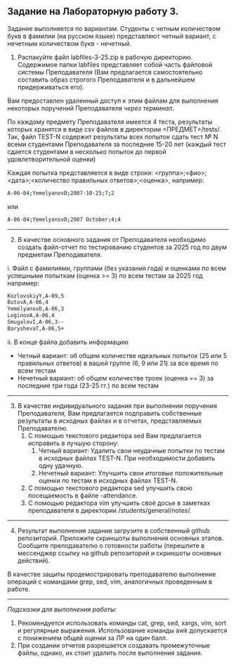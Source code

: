 ## Задание на Лабораторную работу 3. ##

Задание выполняется по вариантам. Студенты с четным количеством букв в фамилии (на русском языке) представляют четный вариант, с нечетным количеством букв - нечетный.


1. Распакуйте файл labfiles-3-25.zip в рабочую директорию. 
Содержимое папки labfiles представляет собой часть файловой системы Преподавателя (Вам предлагается самостоятельно составить образ строгого Преподавателя и в дальнейшем придерживаться его). 

Вам предоставлен удаленный доступ к этим файлам для выполнения некоторых поручений Преподавателя *через терминал*.

По каждому предмету Преподавателя имеется 4 теста, результаты которых хранятся в виде csv файлов в директории <ПРЕДМЕТ>/tests/.
Так, файл TEST-N содержит результаты всех попыток сдать тест № N всеми студентами Преподавателя за последние 15-20 лет (каждый тест сдается студентами в несколько попыток до первой удовлетворительной оценки)

Каждая попытка представляется в виде строки:
<группа>;<фио>;<дата>;<количество правильных ответов>;<оценка>, например:
```bash
A-06-04;YemelyanovD;2007-10-25;7;2
```
или
```bash
A-06-04;YemelyanovD;2007 October;4;4
```
-----------------------------------------------------------------------------

2. В качестве основного задания от Преподавателя необходимо создать файл-отчет по тестированию студентов за 2025 год по двум предметам Преподавателя.

i. Файл с фамилиями, группами (без указания года) и оценками по всем успешными попыткам (оценка >= 3) по всем тестам за 2025 год например:
```bash
KozlovskiyY,A-09,5
ButovA,A-06,4
YemelyanovD,A-06,3
LoginovA,A-06,4
SmugalovI,A-06,3--
BaryshevaT,A-06,5+
```


ii. В конце файла добавить информацию 
* Четный вариант: об общем количестве идеальных попыток (25 или 5 правильных ответов) в вашей группе (6, 9 или 21) за все время по всем тестам 
* Нечетный вариант: об общем количестве троек (оценка == 3) за последние три года (23-25 гг.) по всем тестам

-----------------------------------------------------------------------------

3. В качестве индивидуального задания при выполнении поручения Преподавателя, Вам предлагается подправить собственные результаты в исходных файлах и в отчетах, представляемых Преподавателю.
	1. С помощью текстового редактора sed Вам предлагается исправить в лучшую сторону:
		1. Четный вариант: Удалить свои неудачные попытки по тестам в исходных файлах TEST-N. При необходимости добавить одну удачную.
		2. Нечетный вариант: Улучшить свои *итоговые* положительные оценки по тестам в исходных файлах TEST-N.
	2. С помощью текстового редактора sed улучшить свою посещаемость в файле <group>-attendance.
	3. С помощью редактора vim улучшить своё досье в заметках преподавателя в директории /students/general/notes/.

-----------------------------------------------------------------------------

4. Результат выполнения задания загрузите в собственный github репозиторий. Приложите скриншоты выполнения основных этапов.
Сообщите преподавателю о готовности работы (перешлите в мессенджер ссылку на github репозиторий и скриншоты основных действий).

В качестве защиты продемострировать преподавателю выполнение операций с командами grep, sed, vim, аналогичных проведенным в работе.

-----------------------------------------------------------------------------

*Подсказки для выполнения работы:*
1. Рекомендуется использовать команды cat, grep, sed, xargs, vim, sort и регулярные выражения. Использование команды awk допускается с понижением общей оценки за ЛР на один балл.
2. При создании отчетов разрешается создавать промежуточные файлы, однако, их стоит удалить после выполнения задания.
